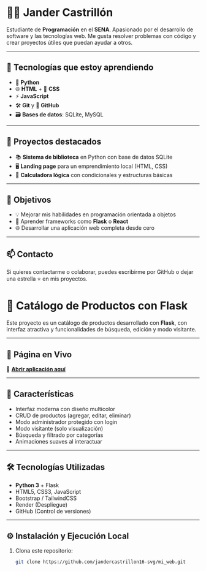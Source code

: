 # 👨‍💻 Jander Castrillón

Estudiante de **Programación** en el **SENA**. Apasionado por el desarrollo de software y las tecnologías web. Me gusta resolver problemas con código y crear proyectos útiles que puedan ayudar a otros.

---

## 🚀 Tecnologías que estoy aprendiendo

- 🐍 **Python**
- 🌐 **HTML** + 🎨 **CSS**
- ⚡ **JavaScript**
- 🛠️ **Git** y 🐙 **GitHub**
- 🗃️ **Bases de datos**: SQLite, MySQL

---

## 📂 Proyectos destacados

- 📚 **Sistema de biblioteca** en Python con base de datos SQLite
- 🖥️ **Landing page** para un emprendimiento local (HTML, CSS)
- 🧮 **Calculadora lógica** con condicionales y estructuras básicas

---

## 🎯 Objetivos

- 💡 Mejorar mis habilidades en programación orientada a objetos
- 🔧 Aprender frameworks como **Flask** o **React**
- 🌐 Desarrollar una aplicación web completa desde cero

---

## 📫 Contacto

Si quieres contactarme o colaborar, puedes escribirme por GitHub o dejar una estrella ⭐ en mis proyectos.



# 🌈 Catálogo de Productos con Flask

Este proyecto es un catálogo de productos desarrollado con **Flask**, con interfaz atractiva y funcionalidades de búsqueda, edición y modo visitante.

---

## 🚀 Página en Vivo
🔗 **[Abrir aplicación aquí](https://mi-web-5jze.onrender.com)**

---

## 📌 Características
- Interfaz moderna con diseño multicolor
- CRUD de productos (agregar, editar, eliminar)
- Modo administrador protegido con login
- Modo visitante (solo visualización)
- Búsqueda y filtrado por categorías
- Animaciones suaves al interactuar

---

## 🛠 Tecnologías Utilizadas
- **Python 3** + Flask
- HTML5, CSS3, JavaScript
- Bootstrap / TailwindCSS
- Render (Despliegue)
- GitHub (Control de versiones)

---

## ⚙ Instalación y Ejecución Local
1. Clona este repositorio:
   ```bash
   git clone https://github.com/jandercastrillon16-svg/mi_web.git

